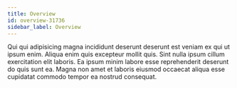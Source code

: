 ```yaml
---
title: Overview
id: overview-31736
sidebar_label: Overview
---
```


Qui qui adipisicing magna incididunt deserunt deserunt est veniam ex qui ut ipsum enim. Aliqua enim quis excepteur mollit quis. Sint nulla ipsum cillum exercitation elit laboris. Ea ipsum minim labore esse reprehenderit deserunt do quis sunt ea. Magna non amet et laboris eiusmod occaecat aliqua esse cupidatat commodo tempor ea nostrud consequat.

